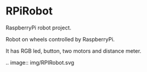# RPiRobot

RaspberryPi robot project.

Robot on wheels controlled by RaspberryPi. 

It has RGB led, button, two motors and distance meter.


.. image:: img/RPIRobot.svg
